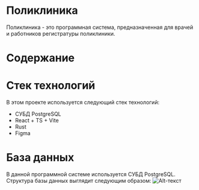 # Поликлиника

Поликлиника - это программная система, предназначенная для врачей и работников регистратуры поликлиники.

# Содержание

# Стек технологий
В этом проекте используется следующий стек технологий:
* СУБД PostgreSQL
* React + TS + Vite
* Rust
* Figma

# База данных
В данной программной системе используется СУБД PostgreSQL.
Структура базы данных выглядит следующим образом:
![Alt-текст](https://github.com/image "Схема Базы данных")

